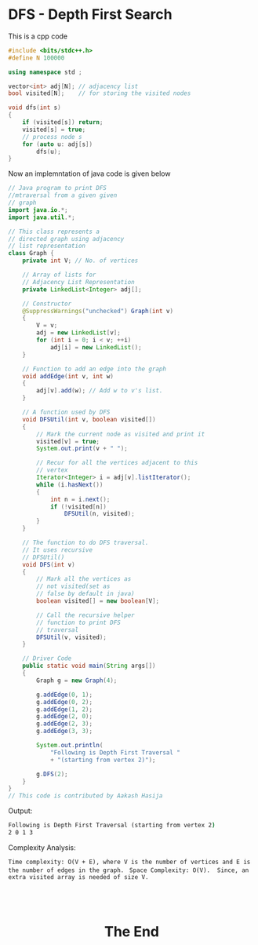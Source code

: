 # DFS - Depth First Search


This is a cpp code
```cpp
#include <bits/stdc++.h>
#define N 100000

using namespace std ;

vector<int> adj[N]; // adjacency list
bool visited[N];    // for storing the visited nodes

void dfs(int s) 
{
    if (visited[s]) return;
    visited[s] = true;
    // process node s
    for (auto u: adj[s]) 
        dfs(u);
}
```



Now an implemntation of java code is given below
```java
// Java program to print DFS
//mtraversal from a given given
// graph
import java.io.*;
import java.util.*;

// This class represents a 
// directed graph using adjacency
// list representation
class Graph {
	private int V; // No. of vertices

	// Array of lists for 
	// Adjacency List Representation
	private LinkedList<Integer> adj[];

	// Constructor
	@SuppressWarnings("unchecked") Graph(int v)
	{
		V = v;
		adj = new LinkedList[v];
		for (int i = 0; i < v; ++i)
			adj[i] = new LinkedList();
	}

	// Function to add an edge into the graph
	void addEdge(int v, int w)
	{
		adj[v].add(w); // Add w to v's list.
	}

	// A function used by DFS
	void DFSUtil(int v, boolean visited[])
	{
		// Mark the current node as visited and print it
		visited[v] = true;
		System.out.print(v + " ");

		// Recur for all the vertices adjacent to this
		// vertex
		Iterator<Integer> i = adj[v].listIterator();
		while (i.hasNext()) 
		{
			int n = i.next();
			if (!visited[n])
				DFSUtil(n, visited);
		}
	}

	// The function to do DFS traversal.
	// It uses recursive
	// DFSUtil()
	void DFS(int v)
	{
		// Mark all the vertices as 
		// not visited(set as
		// false by default in java)
		boolean visited[] = new boolean[V];

		// Call the recursive helper 
		// function to print DFS
		// traversal
		DFSUtil(v, visited);
	}

	// Driver Code
	public static void main(String args[])
	{
		Graph g = new Graph(4);

		g.addEdge(0, 1);
		g.addEdge(0, 2);
		g.addEdge(1, 2);
		g.addEdge(2, 0);
		g.addEdge(2, 3);
		g.addEdge(3, 3);

		System.out.println(
			"Following is Depth First Traversal "
			+ "(starting from vertex 2)");

		g.DFS(2);
	}
}
// This code is contributed by Aakash Hasija
```

Output: 
```cmd
Following is Depth First Traversal (starting from vertex 2)
2 0 1 3
```

Complexity Analysis: 

``Time complexity: O(V + E), where V is the number of vertices and E is the number of edges in the graph.
``
``Space Complexity: O(V). 
Since, an extra visited array is needed of size V.
``

<br>
<br>


# <center>The End</center>
